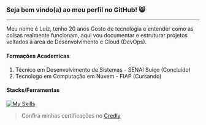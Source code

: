 ### Seja bem vindo(a) ao meu perfil no GitHub! 😸
---

Meu nome é Luiz, tenho 20 anos Gosto de tecnologia e entender como as coisas realmente funcionam, aqui vou documentar e estruturar projetos voltados á area de Desenvolvimento e Cloud (DevOps).

#### Formações Academicas

1. Técnico em Desenvolvimento de Sistemas - SENAI Suiço (Concluído)
2. Tecnologo em Computação em Nuvem - FIAP (Cursando)

#### Stacks/Ferramentas 
[![My Skills](https://skillicons.dev/icons?i=kubernetes,docker,aws,azure,js,git,github,linux,python,terraform)](https://skillicons.dev)

> Confira minhas certificações no [Credly](https://www.credly.com/users/luiz-gustavo-goncalves-brito) 




